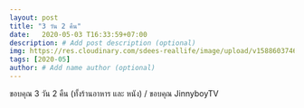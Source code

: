 ```yaml
---
layout: post
title: "3 วัน 2 คืน"
date:   2020-05-03 T16:33:59+07:00
description: # Add post description (optional)
img: https://res.cloudinary.com/sdees-reallife/image/upload/v1588603746/IMG_20200503_151918_605.jpg # Add image post (optional)
tags: [2020-05]
author: # Add name author (optional)
---
```

ขอบคุณ 3 วัน 2 คืน (ทั้งร้านอาหาร และ หนัง) / ขอบคุณ JinnyboyTV

<i class="fa fa-child" style="color:plum"></i>
